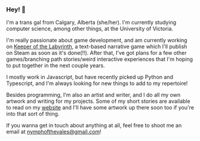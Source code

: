 ### Hey! 🌱 

I'm a trans gal from Calgary, Alberta (she/her). I'm currently studying computer science, among other things, at the University of Victoria. 

I'm really passionate about game development, and am currently working on <a href="">Keeper of the Labyrinth</a>, a text-based narrative game which I'll publish on Steam as soon as it's done(!!). After that, I've got plans for a few other games/branching path stories/weird interactive experiences that I'm hoping to put together in the next couple years.

I mostly work in Javascript, but have recently picked up Python and Typescript, and I'm always looking for new things to add to my repertoire!

Besides programming, I'm also an artist and writer, and I do all my own artwork and writing for my projects. Some of my short stories are available to read on my <a href="https://nymphofthevales.com">website</a> and I'll have some artwork up there soon too if you're into that sort of thing.

If you wanna get in touch about anything at all, feel free to shoot me an email at nymphofthevales@gmail.com!

<!--
**nymphofthevales/nymphofthevales** is a ✨ _special_ ✨ repository because its `README.md` (this file) appears on your GitHub profile.

Here are some ideas to get you started:

- 🔭 I’m currently working on ...
- 🌱 I’m currently learning ...
- 👯 I’m looking to collaborate on ...
- 🤔 I’m looking for help with ...
- 💬 Ask me about ...
- 📫 How to reach me: ...
- 😄 Pronouns: ...
- ⚡ Fun fact: ...
-->

